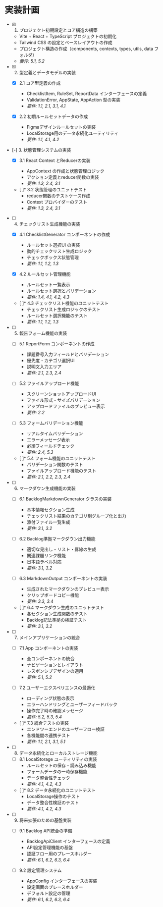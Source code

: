 # 実装計画

- [x] 1. プロジェクト初期設定とコア構造の構築
  - Vite + React + TypeScript プロジェクトの初期化
  - Tailwind CSS の設定とベースレイアウトの作成
  - プロジェクト構造の作成（components, contexts, types, utils, data フォルダ）
  - _要件: 5.1, 5.2_

- [x] 2. 型定義とデータモデルの実装
  - [x] 2.1 コア型定義の作成
    - ChecklistItem, RuleSet, ReportData インターフェースの定義
    - ValidationError, AppState, AppAction 型の実装
    - _要件: 1.1, 2.1, 3.1, 4.1_
  
  - [x] 2.2 初期ルールセットデータの作成
    - Figmaデザインルールセットの実装
    - LocalStorage用のデータ永続化ユーティリティ
    - _要件: 1.1, 4.1, 4.2_

- [-] 3. 状態管理システムの実装


  - [x] 3.1 React Context とReducerの実装



    - AppContext の作成と状態管理ロジック
    - アクション定義とreducer関数の実装
    - _要件: 1.3, 2.4, 3.1_
  
  - [ ]* 3.2 状態管理のユニットテスト
    - reducer関数のテストケース作成
    - Context プロバイダーのテスト
    - _要件: 1.3, 2.4, 3.1_

- [ ] 4. チェックリスト生成機能の実装
  - [x] 4.1 ChecklistGenerator コンポーネントの作成



    - ルールセット選択UI の実装
    - 動的チェックリスト生成ロジック
    - チェックボックス状態管理
    - _要件: 1.1, 1.2, 1.3_
  
  - [x] 4.2 ルールセット管理機能



    - ルールセット一覧表示
    - ルールセット選択とバリデーション
    - _要件: 1.4, 4.1, 4.2, 4.3_
  
  - [ ]* 4.3 チェックリスト機能のユニットテスト
    - チェックリスト生成ロジックのテスト
    - ルールセット選択機能のテスト
    - _要件: 1.1, 1.2, 1.3_

- [ ] 5. 報告フォーム機能の実装
  - [ ] 5.1 ReportForm コンポーネントの作成
    - 課題番号入力フィールドとバリデーション
    - 優先度・カテゴリ選択UI
    - 説明文入力エリア
    - _要件: 2.1, 2.3, 2.4_
  
  - [ ] 5.2 ファイルアップロード機能
    - スクリーンショットアップロードUI
    - ファイル形式・サイズバリデーション
    - アップロードファイルのプレビュー表示
    - _要件: 2.2_
  
  - [ ] 5.3 フォームバリデーション機能
    - リアルタイムバリデーション
    - エラーメッセージ表示
    - 必須フィールドチェック
    - _要件: 2.4, 5.3_
  
  - [ ]* 5.4 フォーム機能のユニットテスト
    - バリデーション関数のテスト
    - ファイルアップロード機能のテスト
    - _要件: 2.1, 2.2, 2.3, 2.4_

- [ ] 6. マークダウン生成機能の実装
  - [ ] 6.1 BacklogMarkdownGenerator クラスの実装
    - 基本情報セクション生成
    - チェックリスト結果のカテゴリ別グループ化と出力
    - 添付ファイル一覧生成
    - _要件: 3.1, 3.2_
  
  - [ ] 6.2 Backlog準拠マークダウン出力機能
    - 適切な見出し・リスト・罫線の生成
    - 関連課題リンク機能
    - 日本語ラベル対応
    - _要件: 3.1, 3.2_
  
  - [ ] 6.3 MarkdownOutput コンポーネントの実装
    - 生成されたマークダウンのプレビュー表示
    - クリップボードコピー機能
    - _要件: 3.3, 3.4_
  
  - [ ]* 6.4 マークダウン生成のユニットテスト
    - 各セクション生成関数のテスト
    - Backlog記法準拠の検証テスト
    - _要件: 3.1, 3.2_

- [ ] 7. メインアプリケーションの統合
  - [ ] 7.1 App コンポーネントの実装
    - 全コンポーネントの統合
    - ナビゲーションとレイアウト
    - レスポンシブデザインの適用
    - _要件: 5.1, 5.2_
  
  - [ ] 7.2 ユーザーエクスペリエンスの最適化
    - ローディング状態の表示
    - エラーハンドリングとユーザーフィードバック
    - 操作完了時の確認メッセージ
    - _要件: 5.2, 5.3, 5.4_
  
  - [ ]* 7.3 統合テストの実装
    - エンドツーエンドのユーザーフロー検証
    - 各機能間の連携テスト
    - _要件: 1.1, 2.1, 3.1, 5.1_

- [ ] 8. データ永続化とローカルストレージ機能
  - [ ] 8.1 LocalStorage ユーティリティの実装
    - ルールセットの保存・読み込み機能
    - フォームデータの一時保存機能
    - データ整合性チェック
    - _要件: 4.1, 4.2, 4.3_
  
  - [ ]* 8.2 データ永続化のユニットテスト
    - LocalStorage操作のテスト
    - データ整合性検証のテスト
    - _要件: 4.1, 4.2, 4.3_

- [ ] 9. 将来拡張のための基盤実装
  - [ ] 9.1 Backlog API統合の準備
    - BacklogApiClient インターフェースの定義
    - API設定管理機能の基盤
    - 認証フロー用のプレースホルダー
    - _要件: 6.1, 6.2, 6.3, 6.4_
  
  - [ ] 9.2 設定管理システム
    - AppConfig インターフェースの実装
    - 設定画面のプレースホルダー
    - デフォルト設定の管理
    - _要件: 6.1, 6.2, 6.3, 6.4_